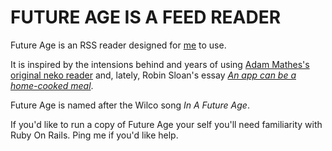 # FUTURE AGE IS A FEED READER

Future Age is an RSS reader designed for [me](https://interative.co.nz) to use.

It is inspired by the intensions behind and years of using [Adam Mathes's original neko reader](https://github.com/jmahoney/neko) and, lately,  Robin Sloan's essay _[An app can be a home-cooked meal](https://www.robinsloan.com/notes/home-cooked-app/)_.

Future Age is named after the Wilco song _In A Future Age_.

If you'd like to run a copy of Future Age your self you'll need familiarity with Ruby On Rails. Ping me if you'd like help.
